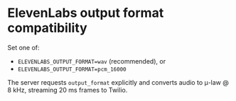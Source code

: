 # ElevenLabs output format compatibility

Set one of:
- `ELEVENLABS_OUTPUT_FORMAT=wav` (recommended), or
- `ELEVENLABS_OUTPUT_FORMAT=pcm_16000`

The server requests `output_format` explicitly and converts audio to
μ-law @ 8 kHz, streaming 20 ms frames to Twilio.
